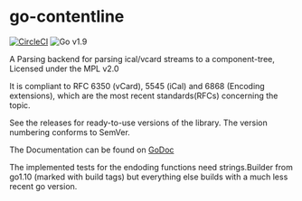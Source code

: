 # go-contentline
[![CircleCI](https://circleci.com/gh/mqus/go-contentline.svg?style=shield)](https://circleci.com/gh/mqus/go-contentline)
![Go v1.9](https://img.shields.io/badge/Go-v1.9-blue.svg)

A Parsing backend for parsing ical/vcard streams to a component-tree, Licensed under the MPL v2.0

It is compliant to RFC 6350 (vCard), 5545 (iCal) and 6868 (Encoding extensions),
which are the most recent standards(RFCs) concerning the topic.

See the releases for ready-to-use versions of the library. The version numbering conforms to SemVer.

The Documentation can be found on [GoDoc](https://godoc.org/github.com/mqus/go-contentline)

The implemented tests for the endoding functions need strings.Builder from go1.10 (marked with build tags) but everything else builds with a much less recent go version.
